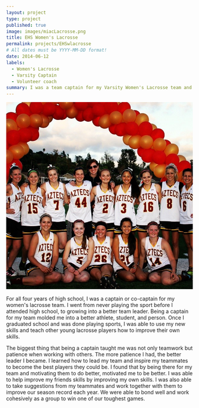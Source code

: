 ```yaml
---
layout: project
type: project
published: true
image: images/miacLacrosse.png
title: EHS Women's Lacrosse
permalink: projects/EHSwlacrosse
# All dates must be YYYY-MM-DD format!
date: 2014-06-12
labels:
  - Women's Lacrosse
  - Varsity Captain
  - Volunteer coach
summary: I was a team captain for my Varsity Women's Lacrosse team and Esperanza High School as well as a short term volunteer skills coach. 
---
```


<img class="ui medium right floated rounded image" src="../images/miacLacrosse.png">

For all four years of high school, I was a captain or co-captain for my women's lacrosse team.  I went from never playing the sport before I attended high school, to growing into a better team leader.  Being a captain for my team molded me into a better athlete, student, and person.  Once I graduated school and was done playing sports, I was able to use my new skills and teach other young lacrosse players how to improve their own skills.  

The biggest thing that being a captain taught me was not only teamwork but patience when working with others.  The more patience I had, the better leader I became.  I learned how to lead my team and inspire my teammates to become the best players they could be.  I found that by being there for my team and motivating them to do better, motivated me to be better.  I was able to help improve my friends skills by improving my own skills.  I was also able to take suggestions from my teammates and work together with them to improve our season record each year.  We were able to bond well and work cohesively as a group to win one of our toughest games.
